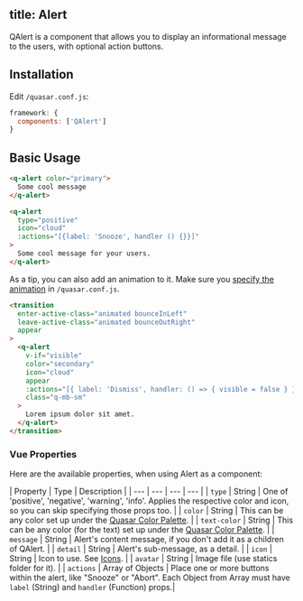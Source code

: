title: Alert
---
QAlert is a component that allows you to display an informational message to the users, with optional action buttons.

## Installation
Edit `/quasar.conf.js`:
```js
framework: {
  components: ['QAlert']
}
```

## Basic Usage

```html
<q-alert color="primary">
  Some cool message
</q-alert>

<q-alert
  type="positive"
  icon="cloud"
  :actions="[{label: 'Snooze', handler () {}}]"
>
  Some cool message for your users.
</q-alert>
```

As a tip, you can also add an animation to it. Make sure you [specify the animation](/components/transition.html#Installation) in `/quasar.conf.js`.
```html
<transition
  enter-active-class="animated bounceInLeft"
  leave-active-class="animated bounceOutRight"
  appear
>
  <q-alert
    v-if="visible"
    color="secondary"
    icon="cloud"
    appear
    :actions="[{ label: 'Dismiss', handler: () => { visible = false } }]"
    class="q-mb-sm"
  >
    Lorem ipsum dolor sit amet.
  </q-alert>
</transition>
```

### Vue Properties
Here are the available properties, when using Alert as a component:

| Property | Type | Description |
| --- | --- | --- | --- |
| `type` | String | One of 'positive', 'negative', 'warning', 'info'. Applies the respective color and icon, so you can skip specifying those props too. |
| `color` | String | This can be any color set up under the [Quasar Color Palette](/components/color-palette.html). |
| `text-color` | String | This can be any color (for the text) set up under the [Quasar Color Palette](/components/color-palette.html). |
| `message` | String | Alert's content message, if you don't add it as a children of QAlert. |
| `detail` | String | Alert's sub-message, as a detail. |
| `icon` | String | Icon to use. See [Icons](/components/icons.html). |
| `avatar` | String | Image file (use statics folder for it). |
| `actions` | Array of Objects | Place one or more buttons within the alert, like "Snooze" or "Abort". Each Object from Array must have `label` (String) and `handler` (Function) props.|
